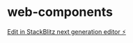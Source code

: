 # web-components

[Edit in StackBlitz next generation editor ⚡️](https://stackblitz.com/~/github.com/codeavl/web-components)